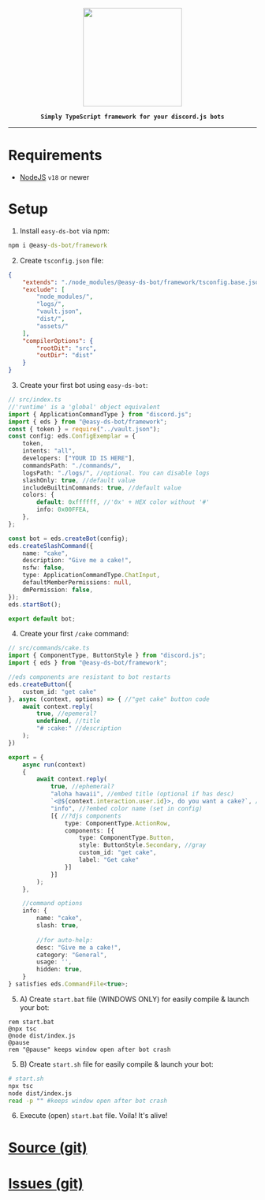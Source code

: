 <p align="center">
    <img src="https://avatars.githubusercontent.com/u/142582396?s=400&u=081f3176405a243f5090002723556c3e723089e3&v=4" width="200"/>
</p>

<b align="center">
    
    Simply TypeScript framework for your discord.js bots
    
</b>
<hr>

# Requirements
- [NodeJS](https://nodejs.org/en) `v18` or newer
# Setup
1. Install `easy-ds-bot` via npm:
```bat
npm i @easy-ds-bot/framework
```

2. Create `tsconfig.json` file:
```json
{
    "extends": "./node_modules/@easy-ds-bot/framework/tsconfig.base.json",
    "exclude": [
        "node_modules/",
        "logs/",
        "vault.json",
        "dist/",
        "assets/"
    ],
    "compilerOptions": {
        "rootDit": "src",
        "outDir": "dist"
    }
}
```

3. Create your first bot using `easy-ds-bot`:
```ts
// src/index.ts
//'runtime' is a 'global' object equivalent
import { ApplicationCommandType } from "discord.js";
import { eds } from "@easy-ds-bot/framework";
const { token } = require("../vault.json");
const config: eds.ConfigExemplar = {
    token,
    intents: "all",
    developers: ["YOUR ID IS HERE"],
    commandsPath: "./commands/",
    logsPath: "./logs/", //optional. You can disable logs
    slashOnly: true, //default value
    includeBuiltinCommands: true, //default value
    colors: {
        default: 0xffffff, //'0x' + HEX color without '#'
        info: 0x00FFEA,
    },
};

const bot = eds.createBot(config);
eds.createSlashCommand({
    name: "cake",
    description: "Give me a cake!",
    nsfw: false,
    type: ApplicationCommandType.ChatInput,
    defaultMemberPermissions: null,
    dmPermission: false,
});
eds.startBot();

export default bot;
```

4. Create your first `/cake` command:
```ts
// src/commands/cake.ts
import { ComponentType, ButtonStyle } from "discord.js";
import { eds } from "@easy-ds-bot/framework";

//eds components are resistant to bot restarts
eds.createButton({
    custom_id: "get cake"
}, async (context, options) => { //"get cake" button code
    await context.reply(
        true, //epemeral?
        undefined, //title
        "# :cake:" //description
    );
})

export = {
    async run(context)
    {
        await context.reply(
            true, //ephemeral?
            "aloha hawaii", //embed title (optional if has desc)
            `<@${context.interaction.user.id}>, do you want a cake?`, //embed desc (optional if has title)
            "info", //?embed color name (set in config)
            [{ //?djs components
                type: ComponentType.ActionRow,
                components: [{
                    type: ComponentType.Button,
                    style: ButtonStyle.Secondary, //gray
                    custom_id: "get cake",
                    label: "Get cake"
                }]
            }]
        );
    },

    //command options
    info: {
        name: "cake",
        slash: true,
        
        //for auto-help:
        desc: "Give me a cake!",
        category: "General",
        usage: '',
        hidden: true,
    }
} satisfies eds.CommandFile<true>;
```

5. A) Create `start.bat` file (WINDOWS ONLY) for easily compile & launch your bot:
```batch
rem start.bat
@npx tsc
@node dist/index.js
@pause
rem "@pause" keeps window open after bot crash
```
5. B) Create `start.sh` file for easily compile & launch your bot:
```sh
# start.sh
npx tsc
node dist/index.js
read -p "" #keeps window open after bot crash
```

6. Execute (open) `start.bat` file. Voila! It's alive!

# [Source (git)](https://github.com/easy-ds-bot/framework)
# [Issues (git)](https://github.com/easy-ds-bot/framework/issues)

